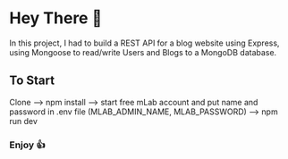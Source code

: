 # Hey There :wave:

In this project, I had to build a REST API for a blog website using Express, using Mongoose to read/write Users and Blogs to a MongoDB database.

## To Start

Clone --> npm install --> start free mLab account and put name and password in .env file (MLAB_ADMIN_NAME, MLAB_PASSWORD) --> npm run dev

### Enjoy :thumbsup:

